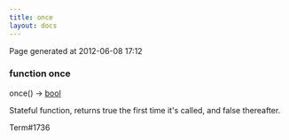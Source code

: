 ```yaml
---
title: once
layout: docs
---
```


<div class="bottom_right_note">Page generated at 2012-06-08 17:12</div>
<h3><span class="minor">function</span> once</h3>

once() -> <a href="/docs/bool.html">bool</a>
<p>Stateful function, returns true the first time it's called, and false thereafter.</p>

<p><span class="extra_minor">Term#1736</span></p>
